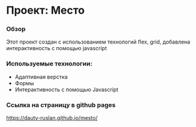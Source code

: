 # Проект: Место

### Обзор

Этот проект создан с использованием технологий flex, grid, добавлена интерактивность с помощью javascript

### Используемые технологии:

* Адаптивная верстка
* Формы
* Интерактивность с помощью Javascript

### Ссылка на страницу в github pages
https://dautv-ruslan.github.io/mesto/